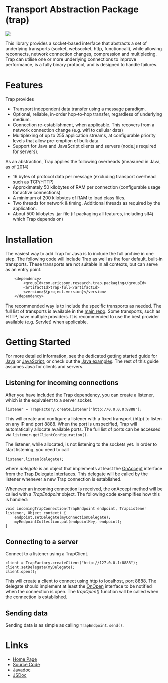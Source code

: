 Transport Abstraction Package (trap)
====
<img src="https://travis-ci.org/EricssonResearch/trap.svg?branch=master"/>

This library provides a socket-based interface that abstracts a set of underlying transports (socket, websocket, http, functioncall), while allowing reconnects, network connection changes, compression and multiplexing. Trap can utilise one or more underlying connections to improve performance, is a fully binary protocol, and is designed to handle failures.

# Features
Trap provides

* Transport independent data transfer using a message paradigm.
* Optional, reliable, in-order hop-to-hop transfer, regardless of underlying medium.
* Connection re-establishment, when applicable. This recovers from a network connection change (e.g. wifi to cellular data)
* Multiplexing of up to 255 application streams, at configurable priority levels that allow pre-emption of bulk data.
* Support for Java and JavaScript clients and servers (node.js required for servers).

As an abstraction, Trap applies the following overheads (measured in Java, as of 2014)

* 16 bytes of protocol data per message (excluding transport overhead such as TCP/HTTP)
* Approximately 50 kilobytes of RAM per connection (configurable usage for active connections)
* A minimum of 200 kilobytes of RAM to load class files.
* Two threads for network & timing. Additional threads as required by the application.
* About 500 kilobytes .jar file (if packaging all features, including slf4j which Trap depends on)

# Installation
The easiest way to add Trap for Java is to include the full archive in one step. The following code will include Trap as well as the four default, built-in transports. These transports are not suitable in all contexts, but can serve as an entry point. 

		<dependency>
			<groupId>com.ericsson.research.trap.packaging</groupId>
			<artifactId>trap-full</artifactId>
			<version>${project.version}</version>
		</dependency>

The recommended way is to include the specific transports as needed. The full list of transports is available in the [main repo](https://github.com/EricssonResearch/trap/tree/master/trap-transports). Some transports, such as HTTP, have multiple providers. It is recommended to use the best provider available (e.g. Servlet) when applicable.

# Getting Started
For more detailed information, see the dedicated getting started guide for [Java](./trap-api/quickstart.html) or [JavaScript](./trap-js/index.html), or check out the [Java examples](./apidocs/reference/com/ericsson/research/trap/examples/package-summary.html). The rest of this guide assumes Java for clients and servers.

Listening for incoming connections
---

After you have included the Trap dependency, you can create a listener, which is the equivalent to a server socket.

	listener = TrapFactory.createListener("http://0.0.0.0:8888");
	
This will create and configure a listener with a fixed transport (http) to listen on any IP and port 8888. When the port is unspecified, Trap will automatically allocate available ports. The full list of ports can be accessed via <code>listener.getClientConfiguration()</code>.

The listener, while allocated, is not listening to the sockets yet. In order to start listening, you need to call

	listener.listen(delegate);
	
where _delegate_ is an object that implements at least the [OnAccept](./apidocs/reference/com/ericsson/research/trap/delegates/OnAccept.html) interface from the [Trap Delegate Interfaces](./apidocs/reference/com/ericsson/research/trap/delegates/package-summary.html). This delegate will be called by the listener whenever a new Trap connection is established. 

Whenever an incoming connection is received, the onAccept method will be called with a _TrapEndpoint_ object. The following code exemplifies how this is handled:

	void incomingTrapConnection(TrapEndpoint endpoint, TrapListener listener, Object context) {
		endpoint.setDelegate(myConnectionDelegate);
		myEndpointCollection.put(endpointKey, endpoint);
	}

Connecting to a server
---

Connect to a listener using a TrapClient.

	client = TrapFactory.createClient("http://127.0.0.1:8888");
	client.setDelegate(myDelegate);
	client.open();
	
This will create a client to connect using http to localhost, port 8888. The delegate should implement at least the [OnOpen](./apidocs/reference/com/ericsson/research/trap/delegates/OnOpen.html) interface to be notified when the connection is open. The _trapOpen()_ function will be called when the connection is established.

Sending data
---

Sending data is as simple as calling `TrapEndpoint.send()`.

# Links
* [Home Page](https://ericssonresearch.github.io/trap)
* [Source Code](https://github.com/ericssonresearch/trap)
* [Javadoc](https://ericssonresearch.github.io/trap/trap-api/apidocs/index.html)
* [JSDoc](https://ericssonresearch.github.io/trap/trap-js/jsdoc/index.html)
